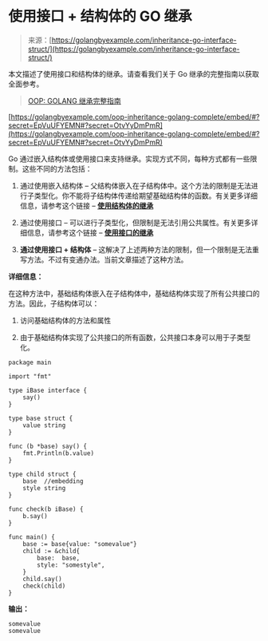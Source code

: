 <!--yml

分类：未分类

日期：2024-10-13 06:00:45

-->

# 使用接口 + 结构体的 GO 继承

> 来源：[https://golangbyexample.com/inheritance-go-interface-struct/](https://golangbyexample.com/inheritance-go-interface-struct/)

本文描述了使用接口和结构体的继承。请查看我们关于 Go 继承的完整指南以获取全面参考。

> [OOP: GOLANG 继承完整指南](https://golangbyexample.com/oop-inheritance-golang-complete/)

[https://golangbyexample.com/oop-inheritance-golang-complete/embed/#?secret=EpVuUFYEMN#?secret=OtvYyDmPmR](https://golangbyexample.com/oop-inheritance-golang-complete/embed/#?secret=EpVuUFYEMN#?secret=OtvYyDmPmR)

Go 通过嵌入结构体或使用接口来支持继承。实现方式不同，每种方式都有一些限制。这些不同的方法包括：

1.  通过使用嵌入结构体 – 父结构体嵌入在子结构体中。这个方法的限制是无法进行子类型化。你不能将子结构体传递给期望基础结构体的函数。有关更多详细信息，请参考这个链接 – [**使用结构体的继承**](https://golangbyexample.com/inheritance-go-struct/)

1.  通过使用接口 – 可以进行子类型化，但限制是无法引用公共属性。有关更多详细信息，请参考这个链接 – [**使用接口的继承**](https://golangbyexample.com/inheritance-go-interface/)

1.  **通过使用接口 + 结构体** – 这解决了上述两种方法的限制，但一个限制是无法重写方法。不过有变通办法。当前文章描述了这种方法。

**详细信息：**

在这种方法中，基础结构体嵌入在子结构体中，基础结构体实现了所有公共接口的方法。因此，子结构体可以：

1.  访问基础结构体的方法和属性

1.  由于基础结构体实现了公共接口的所有函数，公共接口本身可以用于子类型化。

```
package main

import "fmt"

type iBase interface {
	say()
}

type base struct {
	value string
}

func (b *base) say() {
	fmt.Println(b.value)
}

type child struct {
	base  //embedding
	style string
}

func check(b iBase) {
	b.say()
}

func main() {
	base := base{value: "somevalue"}
	child := &child{
		base:  base,
		style: "somestyle",
	}
	child.say()
	check(child)
} 
```

**输出：**

```
somevalue
somevalue 
```
